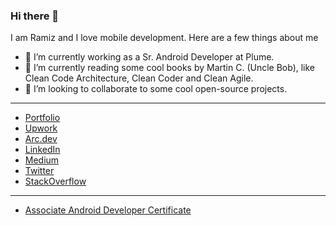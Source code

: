 ### Hi there 👋 

I am Ramiz and I love mobile development. Here are a few things about me

- 🔭 I’m currently working as a Sr. Android Developer at Plume.
- 🌱 I’m currently reading some cool books by Martin C. (Uncle Bob), like Clean Code Architecture, Clean Coder and Clean Agile.
- 👯 I’m looking to collaborate to some cool open-source projects.

--------------

- [Portfolio](http://informramiz.github.io/) 
- [Upwork](https://www.upwork.com/o/profiles/users/~019fe875b898e86fdc/) 
- [Arc.dev](https://arc.dev/@ramizraja) 
- [LinkedIn](https://www.linkedin.com/in/ramiz-raja/) 
- [Medium](https://medium.com/@informramiz) 
- [Twitter](https://twitter.com/informramiz)
- [StackOverflow](https://stackoverflow.com/users/1703824/ramiz)

--------------

- [Associate Android Developer Certificate](https://www.credential.net/604caab4-581d-4582-bbc1-fd788081f62a?key)


